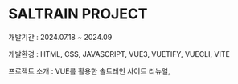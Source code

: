 # SALTRAIN PROJECT 
개발기간 : 2024.07.18 ~ 2024.09

개발환경 : HTML, CSS, JAVASCRIPT, VUE3, VUETIFY, VUECLI, VITE

프로젝트 소개 : VUE를 활용한 솔트레인 사이트 리뉴얼, 
